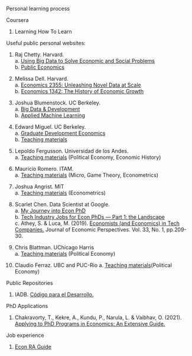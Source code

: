 Personal learning process

Coursera
1. Learning How To Learn



Useful public personal websites:
1. Raj Chetty. Harvard.\
    a. [Using Big Data to Solve Economic and Social Problems](https://opportunityinsights.org/course/)   
    b. [Public Economics](http://www.rajchetty.com/lectures/public/)  
2. Melissa Dell. Harvard.  
    a. [Economics 2355: Unleashing Novel Data at Scale](https://dell-research-harvard.github.io/teaching/economics-2355)  
    b. [Economics 1342: The History of Economic Growth](https://dell-research-harvard.github.io/teaching/econ1342)  
3. Joshua Blumenstock. UC Berkeley.  
    a. [Big Data & Development](https://sites.ischool.berkeley.edu/bdd/)  
    b. [Applied Machine Learning](http://www.jblumenstock.com/teaching/course=info251)
4. Edward Miguel. UC Berkeley.  
    a. [Graduate Development Economics](http://emiguel.econ.berkeley.edu/wordpress/wp-content/uploads/2021/03/Econ-270B-Syllabus-Spring20_2020-01-22.pdf)  
    b. [Teaching materials](http://emiguel.econ.berkeley.edu/teaching/courses/)  
5. Lepoldo Fergusson. Universidad de los Andes.  
    a. [Teaching materials](https://www.leopoldofergusson.com/teaching) (Political Economy, Economic History)  
6.  Mauricio Romero. ITAM.  
    a. [Teaching materials](https://mauricio-romero.com/teaching/) (Micro, Game Theory, Econometrics)
7. Joshua Angrist. MIT  
    a. [Teaching materials](https://economics.mit.edu/faculty/angrist/teaching) (Econometrics)

8. Scarlet Chen. Data Scientist at Google.  
    a. [My Journey into Econ PhD](https://scarlet-chen.medium.com/my-journey-into-econ-phd-854cd892547b)  
    b. [Tech Industry Jobs for Econ PhDs — Part 1: the Landscape](https://scarlet-chen.medium.com/tech-industry-jobs-for-econ-phds-54a276dda80b)  
    c. Athey, S. & Luca, M. (2019). [Economists (and Economics) in Tech Companies.](https://www.aeaweb.org/articles?id=10.1257/jep.33.1.209) Journal of Economic Perspectives. Vol. 33, No. 1, pp.209-30.

9. Chris Blattman. UChicago Harris  
    a. [Teaching materials](https://chrisblattman.com/teaching/) (Political Economy)   
10. Claudio Ferraz. UBC and PUC-Rio
    a. [Teaching materials](https://sites.google.com/site/claudferraz/teaching_1)(Political Economy)
    


Public Repositories  
1. IADB. [Código para el Desarrollo.](https://code.iadb.org/es)


PhD Applications
1. Chakravorty, T., Kekre, A., Kundu, P., Narula, L. & Vaibhav, O. (2021). [Applying to PhD Programs in Economics: An Extensive Guide.](https://drive.google.com/file/d/1cTb8enoUZxFKscidXYwojK3bXSjb7dxr/view)

Job experience  
1. [Econ RA Guide](https://raguide.github.io/)  
